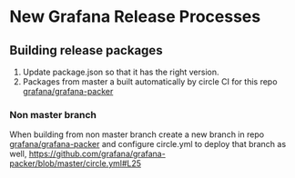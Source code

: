 # New Grafana Release Processes

## Building release packages

1) Update package.json so that it has the right version.
2) Packages from master a built automatically by circle CI for this repo [grafana/grafana-packer](https://github.com/grafana/grafana-packer)

### Non master branch

When building from non master branch create a new branch in repo [grafana/grafana-packer](https://github.com/grafana/grafana-packer)
and configure circle.yml to deploy that branch as well, https://github.com/grafana/grafana-packer/blob/master/circle.yml#L25


